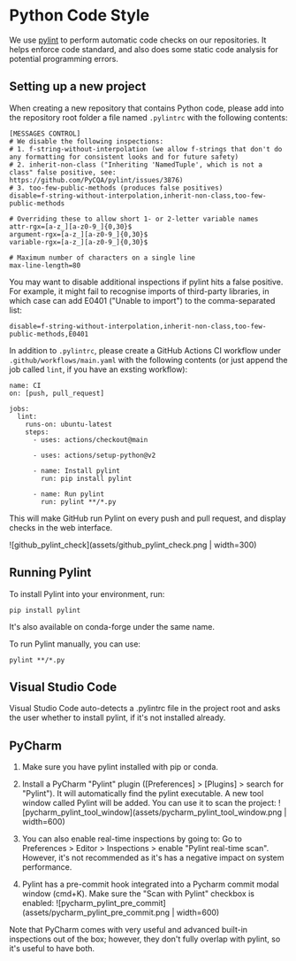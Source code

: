 # Python Code Style

We use [pylint](https://www.pylint.org/) to perform automatic code checks on our repositories. It helps enforce code standard, and also does some static code analysis for potential programming errors.


## Setting up a new project

When creating a new repository that contains Python code, please add into the repository root folder a file named `.pylintrc` with the following contents:

```
[MESSAGES CONTROL]
# We disable the following inspections:
# 1. f-string-without-interpolation (we allow f-strings that don't do any formatting for consistent looks and for future safety)
# 2. inherit-non-class ("Inheriting 'NamedTuple', which is not a class" false positive, see: https://github.com/PyCQA/pylint/issues/3876)
# 3. too-few-public-methods (produces false positives)
disable=f-string-without-interpolation,inherit-non-class,too-few-public-methods

# Overriding these to allow short 1- or 2-letter variable names
attr-rgx=[a-z_][a-z0-9_]{0,30}$
argument-rgx=[a-z_][a-z0-9_]{0,30}$
variable-rgx=[a-z_][a-z0-9_]{0,30}$

# Maximum number of characters on a single line
max-line-length=80
```

You may want to disable additional inspections if pylint hits a false positive. For example, it might fail to recognise imports of third-party libraries, in which case can add E0401 ("Unable to import") to the comma-separated list:

```
disable=f-string-without-interpolation,inherit-non-class,too-few-public-methods,E0401
```

In addition to `.pylintrc`, please create a GitHub Actions CI workflow under `.github/workflows/main.yaml` with the following contents (or just append the job called `lint`, if you have an exsting workflow):

```
name: CI
on: [push, pull_request]

jobs:
  lint:
    runs-on: ubuntu-latest
    steps:
      - uses: actions/checkout@main

      - uses: actions/setup-python@v2

      - name: Install pylint
        run: pip install pylint

      - name: Run pylint
        run: pylint **/*.py
```

This will make GitHub run Pylint on every push and pull request, and display checks in the web interface.

![github_pylint_check](assets/github_pylint_check.png | width=300)


## Running Pylint

To install Pylint into your environment, run:

```
pip install pylint
```

It's also available on conda-forge under the same name.

To run Pylint manually, you can use:

```
pylint **/*.py
```


## Visual Studio Code

Visual Studio Code auto-detects a .pylintrc file in the project root and asks the user whether to install pylint, if it's not installed already.


## PyCharm

1. Make sure you have pylint installed with pip or conda.

2. Install a PyCharm "Pylint" plugin ([Preferences] > [Plugins] > search for "Pylint"). It will automatically find the pylint executable. A new tool window called Pylint will be added. You can use it to scan the project:
   ![pycharm_pylint_tool_window](assets/pycharm_pylint_tool_window.png | width=600)

3. You can also enable real-time inspections by going to:
   Go to Preferences > Editor > Inspections > enable "Pylint real-time scan". However, it's not recommended as it's has a negative impact on system performance.

4. Pylint has a pre-commit hook integrated into a Pycharm commit modal window (cmd+K). Make sure the "Scan with Pylint" checkbox is enabled:
   ![pycharm_pylint_pre_commit](assets/pycharm_pylint_pre_commit.png | width=600)

Note that PyCharm comes with very useful and advanced built-in inspections out of the box; however, they don't fully overlap with pylint, so it's useful to have both.
